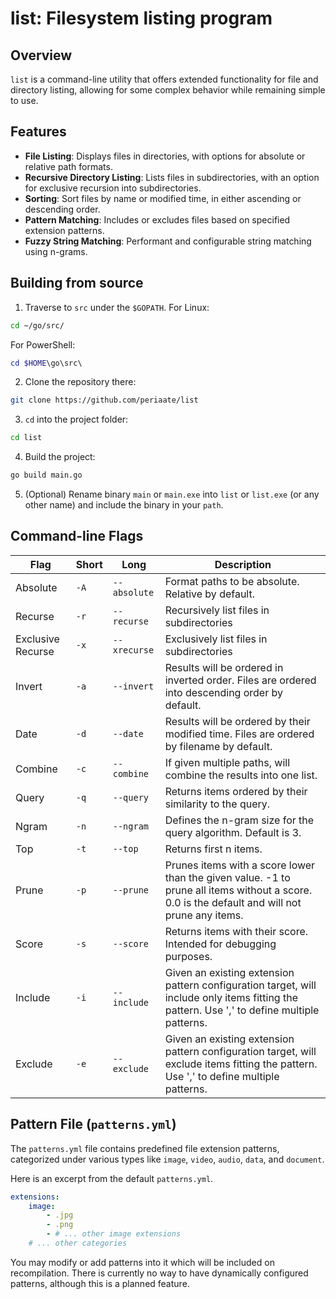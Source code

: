# list: Filesystem listing program
## Overview 
`list` is a command-line utility that offers extended functionality for file and directory listing, allowing for some complex behavior while remaining simple to use.

## Features
- **File Listing**: Displays files in directories, with options for absolute or relative path formats.
- **Recursive Directory Listing**: Lists files in subdirectories, with an option for exclusive recursion into subdirectories.
- **Sorting**: Sort files by name or modified time, in either ascending or descending order.
- **Pattern Matching**: Includes or excludes files based on specified extension patterns.
- **Fuzzy String Matching**: Performant and configurable string matching using n-grams.

## Building from source
1. Traverse to `src` under the `$GOPATH`.
For Linux:
```bash
cd ~/go/src/
```
For PowerShell:
```PowerShell
cd $HOME\go\src\
```

2. Clone the repository there:
```bash
git clone https://github.com/periaate/list
```

3. `cd` into the project folder:
```bash
cd list
```

4. Build the project:
```bash
go build main.go
```

5. (Optional) Rename binary `main` or `main.exe` into `list` or `list.exe` (or any other name) and include the binary in your `path`.

## Command-line Flags

| Flag               | Short | Long        | Description |
|--------------------|-------|-------------|-------------|
| Absolute           | `-A`  | `--absolute` | Format paths to be absolute. Relative by default. |
| Recurse            | `-r`  | `--recurse`  | Recursively list files in subdirectories |
| Exclusive Recurse  | `-x`  | `--xrecurse` | Exclusively list files in subdirectories |
| Invert             | `-a`  | `--invert`   | Results will be ordered in inverted order. Files are ordered into descending order by default. |
| Date               | `-d`  | `--date`     | Results will be ordered by their modified time. Files are ordered by filename by default. |
| Combine            | `-c`  | `--combine`  | If given multiple paths, will combine the results into one list. |
| Query              | `-q`  | `--query`    | Returns items ordered by their similarity to the query. |
| Ngram              | `-n`  | `--ngram`    | Defines the n-gram size for the query algorithm. Default is 3. |
| Top                | `-t`  | `--top`      | Returns first n items. |
| Prune              | `-p`  | `--prune`    | Prunes items with a score lower than the given value. -1 to prune all items without a score. 0.0 is the default and will not prune any items. |
| Score              | `-s`  | `--score`    | Returns items with their score. Intended for debugging purposes. |
| Include            | `-i`  | `--include`  | Given an existing extension pattern configuration target, will include only items fitting the pattern. Use ',' to define multiple patterns. |
| Exclude            | `-e`  | `--exclude`  | Given an existing extension pattern configuration target, will exclude items fitting the pattern. Use ',' to define multiple patterns. |



## Pattern File (`patterns.yml`)

The `patterns.yml` file contains predefined file extension patterns, categorized under various types like `image`, `video`, `audio`, `data`, and `document`.

Here is an excerpt from the default `patterns.yml`.
```yml
extensions:
    image:
        - .jpg
        - .png
        - # ... other image extensions
    # ... other categories
```

You may modify or add patterns into it which will be included on recompilation. There is currently no way to have dynamically configured patterns, although this is a planned feature.
